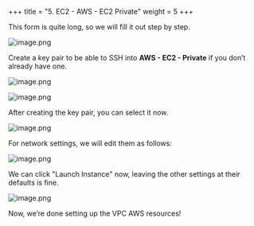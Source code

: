 +++
title = "5. EC2 - AWS - EC2 Private"
weight = 5
+++


This form is quite long, so we will fill it out step by step.


![image.png](/images/003-iii-setup-vpc-aws-resources/12-915502-image.png)


Create a key pair to be able to SSH into **AWS - EC2 - Private** if you don’t already have one.


![image.png](/images/003-iii-setup-vpc-aws-resources/12-589321-image.png)


![image.png](/images/003-iii-setup-vpc-aws-resources/12-818858-image.png)


After creating the key pair, you can select it now.


![image.png](/images/003-iii-setup-vpc-aws-resources/12-187467-image.png)


For network settings, we will edit them as follows:


![image.png](/images/003-iii-setup-vpc-aws-resources/12-858113-image.png)


We can click "Launch Instance" now, leaving the other settings at their defaults is fine.


![image.png](/images/003-iii-setup-vpc-aws-resources/12-315343-image.png)


Now, we’re done setting up the VPC AWS resources!


